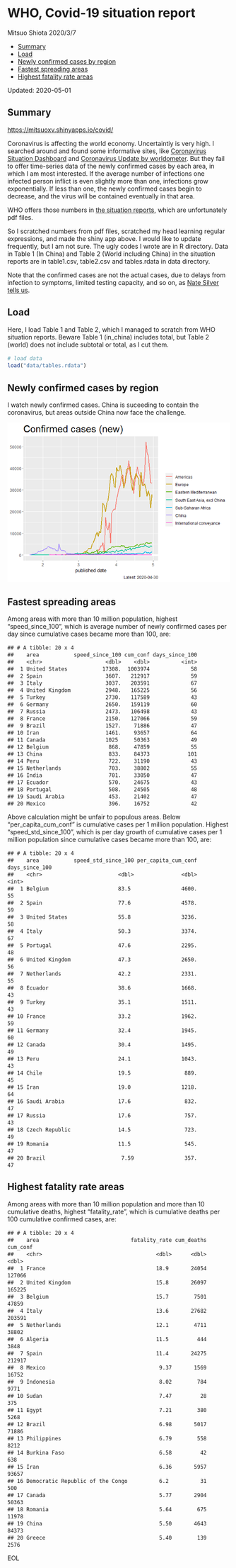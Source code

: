 WHO, Covid-19 situation report
================
Mitsuo Shiota
2020/3/7

  - [Summary](#summary)
  - [Load](#load)
  - [Newly confirmed cases by region](#newly-confirmed-cases-by-region)
  - [Fastest spreading areas](#fastest-spreading-areas)
  - [Highest fatality rate areas](#highest-fatality-rate-areas)

Updated: 2020-05-01

## Summary

<https://mitsuoxv.shinyapps.io/covid/>

Coronavirus is affecting the world economy. Uncertaintiy is very high. I
searched around and found some informative sites, like [Coronavirus
Situation
Dashboard](https://who.maps.arcgis.com/apps/opsdashboard/index.html#/c88e37cfc43b4ed3baf977d77e4a0667)
and [Coronavirus Update by
worldometer](https://www.worldometers.info/coronavirus/). But they fail
to offer time-series data of the newly confirmed cases by each area, in
which I am most interested. If the average number of infections one
infected person inflict is even slightly more than one, infections grow
exponentially. If less than one, the newly confirmed cases begin to
decrease, and the virus will be contained eventually in that area.

WHO offers those numbers in [the situation
reports](https://www.who.int/emergencies/diseases/novel-coronavirus-2019/situation-reports/),
which are unfortunately pdf files.

So I scratched numbers from pdf files, scratched my head learning
regular expressions, and made the shiny app above. I would like to
update frequently, but I am not sure. The ugly codes I wrote are in R
directory. Data in Table 1 (In China) and Table 2 (World including
China) in the situation reports are in table1.csv, table2.csv and
tables.rdata in data directory.

Note that the confirmed cases are not the actual cases, due to delays
from infection to symptoms, limited testing capacity, and so on, as
[Nate Silver tells
us](https://fivethirtyeight.com/features/coronavirus-case-counts-are-meaningless/).

## Load

Here, I load Table 1 and Table 2, which I managed to scratch from WHO
situation reports. Beware Table 1 (in\_china) includes total, but Table
2 (world) does not include subtotal or total, as I cut them.

``` r
# load data
load("data/tables.rdata")
```

## Newly confirmed cases by region

I watch newly confirmed cases. China is suceeding to contain the
coronavirus, but areas outside China now face the challenge.

![](README_files/figure-gfm/chart-1.png)<!-- -->

## Fastest spreading areas

Among areas with more than 10 million population, highest
“speed\_since\_100”, which is average number of newly confirmed cases
per day since cumulative cases became more than 100, are:

    ## # A tibble: 20 x 4
    ##    area           speed_since_100 cum_conf days_since_100
    ##    <chr>                    <dbl>    <dbl>          <int>
    ##  1 United States           17308.  1003974             58
    ##  2 Spain                    3607.   212917             59
    ##  3 Italy                    3037.   203591             67
    ##  4 United Kingdom           2948.   165225             56
    ##  5 Turkey                   2730.   117589             43
    ##  6 Germany                  2650.   159119             60
    ##  7 Russia                   2473.   106498             43
    ##  8 France                   2150.   127066             59
    ##  9 Brazil                   1527.    71886             47
    ## 10 Iran                     1461.    93657             64
    ## 11 Canada                   1025     50363             49
    ## 12 Belgium                   868.    47859             55
    ## 13 China                     833.    84373            101
    ## 14 Peru                      722.    31190             43
    ## 15 Netherlands               703.    38802             55
    ## 16 India                     701.    33050             47
    ## 17 Ecuador                   570.    24675             43
    ## 18 Portugal                  508.    24505             48
    ## 19 Saudi Arabia              453.    21402             47
    ## 20 Mexico                    396.    16752             42

Above calculation might be unfair to populous areas. Below
“per\_capita\_cum\_conf” is cumulative cases per 1 million population.
Highest “speed\_std\_since\_100”, which is per day growth of cumulative
cases per 1 million population since cumulative cases became more than
100, are:

    ## # A tibble: 20 x 4
    ##    area           speed_std_since_100 per_capita_cum_conf days_since_100
    ##    <chr>                        <dbl>               <dbl>          <int>
    ##  1 Belgium                      83.5                4600.             55
    ##  2 Spain                        77.6                4578.             59
    ##  3 United States                55.8                3236.             58
    ##  4 Italy                        50.3                3374.             67
    ##  5 Portugal                     47.6                2295.             48
    ##  6 United Kingdom               47.3                2650.             56
    ##  7 Netherlands                  42.2                2331.             55
    ##  8 Ecuador                      38.6                1668.             43
    ##  9 Turkey                       35.1                1511.             43
    ## 10 France                       33.2                1962.             59
    ## 11 Germany                      32.4                1945.             60
    ## 12 Canada                       30.4                1495.             49
    ## 13 Peru                         24.1                1043.             43
    ## 14 Chile                        19.5                 889.             45
    ## 15 Iran                         19.0                1218.             64
    ## 16 Saudi Arabia                 17.6                 832.             47
    ## 17 Russia                       17.6                 757.             43
    ## 18 Czech Republic               14.5                 723.             49
    ## 19 Romania                      11.5                 545.             47
    ## 20 Brazil                        7.59                357.             47

## Highest fatality rate areas

Among areas with more than 10 million population and more than 10
cumulative deaths, highest “fatality\_rate”, which is cumulative deaths
per 100 cumulative confirmed cases, are:

    ## # A tibble: 20 x 4
    ##    area                             fatality_rate cum_deaths cum_conf
    ##    <chr>                                    <dbl>      <dbl>    <dbl>
    ##  1 France                                   18.9       24054   127066
    ##  2 United Kingdom                           15.8       26097   165225
    ##  3 Belgium                                  15.7        7501    47859
    ##  4 Italy                                    13.6       27682   203591
    ##  5 Netherlands                              12.1        4711    38802
    ##  6 Algeria                                  11.5         444     3848
    ##  7 Spain                                    11.4       24275   212917
    ##  8 Mexico                                    9.37       1569    16752
    ##  9 Indonesia                                 8.02        784     9771
    ## 10 Sudan                                     7.47         28      375
    ## 11 Egypt                                     7.21        380     5268
    ## 12 Brazil                                    6.98       5017    71886
    ## 13 Philippines                               6.79        558     8212
    ## 14 Burkina Faso                              6.58         42      638
    ## 15 Iran                                      6.36       5957    93657
    ## 16 Democratic Republic of the Congo          6.2          31      500
    ## 17 Canada                                    5.77       2904    50363
    ## 18 Romania                                   5.64        675    11978
    ## 19 China                                     5.50       4643    84373
    ## 20 Greece                                    5.40        139     2576

EOL

